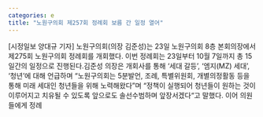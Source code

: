 ```yaml
---
categories: e
title: "노원구의회 제257회 정례회 보름 간 일정 열어"
---
```

[시정일보 양대규 기자] 노원구의회(의장 김준성)는 23일 노원구의회 8층 본회의장에서 제275회 노원구의회 정례회를 개회했다. 이번 정례회는 23일부터 10월 7일까지 총 15일간의 일정으로 진행된다.김준성 의장은 개회사를 통해 ‘세대 갈등’, ‘엠지(MZ) 세대’, ‘청년’에 대해 언급하며 “노원구의회는 5분발언, 조례, 특별위원회, 개별의정활동 등을 통해 미래 세대인 청년들을 위해 노력해왔다”며 “정책이 실행되어 청년들이 원하는 것이 이루어지고 치유될 수 있도록 앞으로도 솔선수범하며 앞장서겠다“고 말했다. 이어 의원들에게 정례